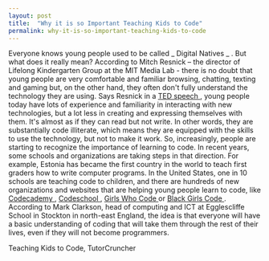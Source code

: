 ```yaml
---
layout: post
title:  "Why it is so Important Teaching Kids to Code"
permalink: why-it-is-so-important-teaching-kids-to-code
---
```

Everyone knows young people used to be called _ Digital Natives _ . But what
does it really mean? According to Mitch Resnick – the director of Lifelong
Kindergarten Group at the MIT Media Lab - there is no doubt that young people
are very comfortable and familiar browsing, chatting, texting and gaming but,
on the other hand, they often don't fully understand the technology they are
using. Says Resnick in a [ TED speech
](http://www.ted.com/talks/mitch_resnick_let_s_teach_kids_to_code) , young
people today have lots of experience and familiarity in interacting with new
technologies, but a lot less in creating and expressing themselves with them.
It's almost as if they can read but not write. In other words, they are
substantially code illiterate, which means they are equipped with the skills
to use the technology, but not to make it work. So, increasingly, people are
starting to recognize the importance of learning to code. In recent years,
some schools and organizations are taking steps in that direction. For
example, Estonia has became the first country in the world to teach first
graders how to write computer programs. In the United States, one in 10
schools are teaching code to children, and there are hundreds of new
organizations and websites that are helping young people learn to code, like [
Codecademy ](http://www.codecademy.com/) , [ Codeschool
](https://www.codeschool.com/) , [ Girls Who Code ](http://girlswhocode.com/)
or [ Black Girls Code ](http://www.blackgirlscode.com/) . According to Mark
Clarkson, head of computing and ICT at Egglescliffe School in Stockton in
north-east England, the idea is that everyone will have a basic understanding
of coding that will take them through the rest of their lives, even if they
will not become programmers.

Teaching Kids to Code,  TutorCruncher
